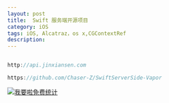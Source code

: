 ```yaml
---
layout: post
title:  Swift 服务端开源项目
category: iOS
tags: iOS, Alcatraz，os x,CGContextRef
description:
---
```



```javascript

http://api.jinxiansen.com

https://github.com/Chaser-Z/SwiftServerSide-Vapor


```









<script language="javascript" type="text/javascript" src="//js.users.51.la/19176892.js"></script>
<noscript><a href="//www.51.la/?19176892" target="_blank"><img alt="&#x6211;&#x8981;&#x5566;&#x514D;&#x8D39;&#x7EDF;&#x8BA1;" src="//img.users.51.la/19176892.asp" style="border:none" /></a></noscript>


